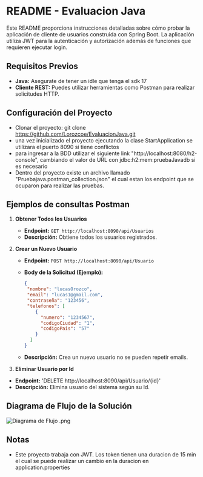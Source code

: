 README - Evaluacion Java
=
Este README proporciona instrucciones detalladas sobre cómo probar la aplicación de 
cliente de usuarios construida con Spring Boot. La aplicación utiliza JWT para la autenticación y autorización además
de funciones que requieren ejecutar login.

Requisitos Previos
-

- **Java:** Asegurate de tener un idle que tenga el sdk 17 
- **Cliente REST:** Puedes utilizar herramientas como Postman para realizar solicitudes HTTP.

Configuración del Proyecto
-
- Clonar el proyecto: 
    git clone https://github.com/Lorozcoe/EvaluacionJava.git
- una vez inicializado el proyecto ejecutando la clase StartApplication se utilizara el puerto 8090 si tiene conflictos
- para ingresar a la BDD utilizar el siguiente link "http://localhost:8080/h2-console", cambiando el valor de URL con
jdbc:h2:mem:pruebaJavadb si es necesario
- Dentro del proyecto existe un archivo llamado "Pruebajava.postman_collection.json" el cual estan los endpoint que se 
ocuparon para realizar las pruebas.

Ejemplos de consultas Postman
-
1. **Obtener Todos los Usuarios**
    - **Endpoint:** `GET http://localhost:8090/api/Usuarios`
    - **Descripción:** Obtiene todos los usuarios registrados.

2. **Crear un Nuevo Usuario**
    - **Endpoint:** `POST http://localhost:8090/api/Usuario`
    - **Body de la Solicitud (Ejemplo):**
      ```json
      {
       "nombre": "lucasOrozco",
       "email": "lucas1@gmail.com",
       "contraseña": "123456",
       "telefonos": [
          {
            "numero": "1234567",
            "codigoCiudad": "1",
            "codigoPais": "57"
          }
        ]
      }
      ```

    - **Descripción:** Crea un nuevo usuario no se pueden repetir emails.
3. **Eliminar Usuario por Id**
- **Endpoint:** 'DELETE http://localhost:8090/api/Usuario/{id}'
- **Descripción:** Elimina usuario del sistema según su Id.

Diagrama de Flujo de la Solución
-
![Diagrama de Flujo .png](..%2F..%2FDiagrama%20de%20Flujo%20.png)

Notas
-
- Este proyecto trabaja con JWT. Los token tienen una duracion de 15 min el cual se puede realizar un
  cambio en la duracion en application.properties